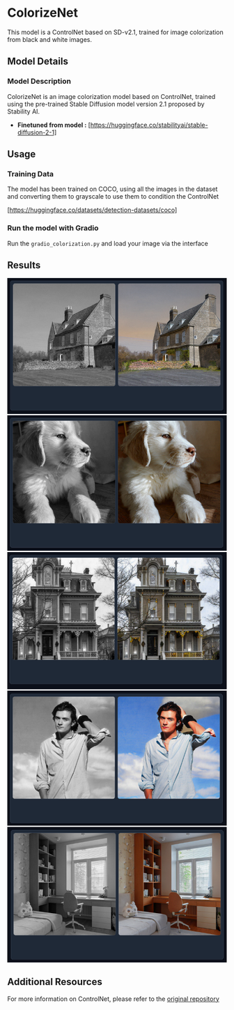 
# ColorizeNet

This model is a ControlNet based on SD-v2.1, trained for image colorization from black and white images.

## Model Details

### Model Description

ColorizeNet is an image colorization model based on ControlNet, trained using the pre-trained Stable Diffusion model version 2.1 proposed by Stability AI.

- **Finetuned from model :** [https://huggingface.co/stabilityai/stable-diffusion-2-1]

## Usage

### Training Data

<!-- This should link to a Data Card, perhaps with a short stub of information on what the training data is all about as well as documentation related to data pre-processing or additional filtering. -->

The model has been trained on COCO, using all the images in the dataset and converting them to grayscale to use them to condition the ControlNet

[https://huggingface.co/datasets/detection-datasets/coco]

### Run the model with Gradio

Run the `gradio_colorization.py` and load your image via the interface

## Results

![image](docs/imgs/sample1.png)
![image](docs/imgs/sample2.png)
![image](docs/imgs/sample3.png)
![image](docs/imgs/sample4.png)
![image](docs/imgs/sample5.png)

## Additional Resources
For more information on ControlNet, please refer to the [original repository](https://github.com/lllyasviel/ControlNet)
